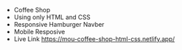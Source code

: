 + Coffee Shop
+ Using only HTML and CSS
+ Responsive Hamburger Navber
+ Mobile Resposive 
+ Live Link https://mou-coffee-shop-html-css.netlify.app/
